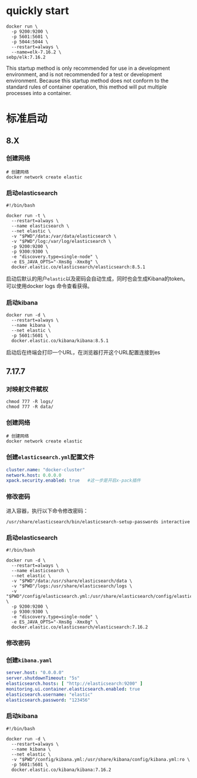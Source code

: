 # quickly start
```shell
docker run \
  -p 9200:9200 \
  -p 5601:5601 \
  -p 5044:5044 \
  --restart=always \
  --name=elk-7.16.2 \
sebp/elk:7.16.2
```
This startup method is only recommended for use in a development environment, and is not recommended for a test or development environment. Because this startup method does not conform to the standard rules of container operation, this method will put multiple processes into a container.
# 标准启动
## 8.X
### 创建网络
```shell
# 创建网络
docker network create elastic
```
### 启动elasticsearch
```shell
#!/bin/bash

docker run -t \
  --restart=always \
  --name elasticsearch \
  --net elastic \
  -v "$PWD"/data:/var/data/elasticsearch \
  -v "$PWD"/log:/var/log/elasticsearch \
  -p 9200:9200 \
  -p 9300:9300 \
  -e "discovery.type=single-node" \
  -e ES_JAVA_OPTS="-Xms8g -Xmx8g" \
  docker.elastic.co/elasticsearch/elasticsearch:8.5.1
```
启动后默认的用户`elastic`以及密码会自动生成，同时也会生成Kibana的token。可以使用docker logs 命令查看获得。
### 启动kibana
```shell
docker run -d \
  --restart=always \
  --name kibana \
  --net elastic \
  -p 5601:5601 \
  docker.elastic.co/kibana/kibana:8.5.1
```
启动后在终端会打印一个URL，在浏览器打开这个URL配置连接到es
## 7.17.7
### 对映射文件赋权
```shell
chmod 777 -R logs/
chmod 777 -R data/
```
### 创建网络
```shell
# 创建网络
docker network create elastic
```
### 创建`elasticsearch.yml`配置文件
```yaml
cluster.name: "docker-cluster"
network.host: 0.0.0.0
xpack.security.enabled: true   #这一步是开启x-pack插件
```
### 修改密码
进入容器，执行以下命令修改密码：
```shell
/usr/share/elasticsearch/bin/elasticsearch-setup-passwords interactive
```
### 启动elasticsearch
```shell
#!/bin/bash

docker run -d \
  --restart=always \
  --name elasticsearch \
  --net elastic \
  -v "$PWD"/data:/usr/share/elasticsearch/data \
  -v "$PWD"/logs:/usr/share/elasticsearch/logs \
  -v "$PWD"/config/elasticsearch.yml:/usr/share/elasticsearch/config/elasticsearch.yml \
  -p 9200:9200 \
  -p 9300:9300 \
  -e "discovery.type=single-node" \
  -e ES_JAVA_OPTS="-Xms8g -Xmx8g" \
  docker.elastic.co/elasticsearch/elasticsearch:7.16.2
```
### 修改密码

### 创建`kibana.yaml`
```yaml
server.host: "0.0.0.0"
server.shutdownTimeout: "5s"
elasticsearch.hosts: [ "http://elasticsearch:9200" ]
monitoring.ui.container.elasticsearch.enabled: true
elasticsearch.username: "elastic"
elasticsearch.password: "123456"
```
### 启动kibana
```shell
#!/bin/bash

docker run -d \
  --restart=always \
  --name kibana \
  --net elastic \
  -v "$PWD"/config/kibana.yml:/usr/share/kibana/config/kibana.yml:ro \
  -p 5601:5601 \
  docker.elastic.co/kibana/kibana:7.16.2
```
